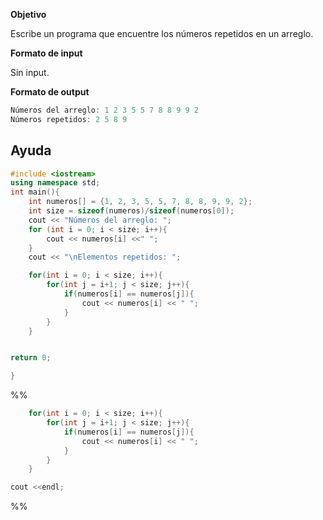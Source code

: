 **Objetivo**

Escribe un programa que encuentre los números repetidos en un arreglo.

**Formato de input**

Sin input.

**Formato de output**


```c++
Números del arreglo: 1 2 3 5 5 7 8 8 9 9 2
Números repetidos: 2 5 8 9
```

## Ayuda
```c++
#include <iostream>
using namespace std;
int main(){
	int numeros[] = {1, 2, 3, 5, 5, 7, 8, 8, 9, 9, 2};
	int size = sizeof(numeros)/sizeof(numeros[0]);
	cout << "Números del arreglo: ";
	for (int i = 0; i < size; i++){
		cout << numeros[i] <<" ";
	}
	cout << "\nElementos repetidos: ";

	for(int i = 0; i < size; i++){
		for(int j = i+1; j < size; j++){
			if(numeros[i] == numeros[j]){
				cout << numeros[i] << " ";
			}
		}
	}


return 0;

}
```

%%
```c++
	for(int i = 0; i < size; i++){
		for(int j = i+1; j < size; j++){
			if(numeros[i] == numeros[j]){
				cout << numeros[i] << " ";
			}
		}
	}

cout <<endl;
```
%%
